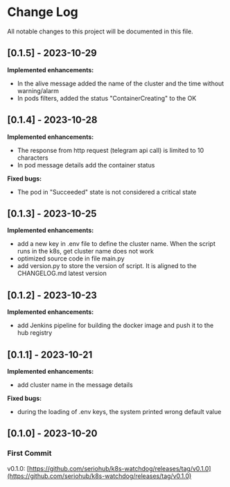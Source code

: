 # Change Log
All notable changes to this project will be documented in this file.

## [0.1.5] - 2023-10-29
**Implemented enhancements:**
- In the alive message added the name of the cluster and the time without warning/alarm
- In pods filters, added the status "ContainerCreating" to the OK


## [0.1.4] - 2023-10-28
**Implemented enhancements:**
- The response from http request (telegram api call)  is limited to 10 characters
- In pod message details add the container status

**Fixed bugs:**
- The pod in "Succeeded" state is not considered a critical state  

## [0.1.3] - 2023-10-25

**Implemented enhancements:**
- add a new key in .env file to define the cluster name. When the script runs in the k8s, get cluster name does not work 
- optimized source code in file main.py 
- add version.py to store the version of script. It is aligned to the CHANGELOG.md latest version

## [0.1.2] - 2023-10-23
 
**Implemented enhancements:**
- add Jenkins pipeline for building the docker image and push it to the hub registry 

## [0.1.1] - 2023-10-21
 
**Implemented enhancements:**
- add cluster name in the message details

**Fixed bugs:**
- during the loading of .env keys, the system printed wrong default value

## [0.1.0] - 2023-10-20
 
### First Commit

v0.1.0: [https://github.com/seriohub/k8s-watchdog/releases/tag/v0.1.0](https://github.com/seriohub/k8s-watchdog/releases/tag/v0.1.0)
